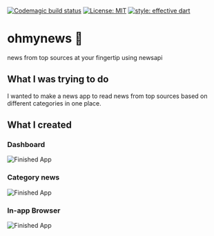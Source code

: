 [![Codemagic build status](https://api.codemagic.io/apps/5e93249b1838ac3d3e52a5bc/5e93249b1838ac3d3e52a5bb/status_badge.svg)](https://codemagic.io/app/5ef310cc03ad6b62cfb03893/build/5ef310cc29657a000e7ef113)
[![License: MIT](https://img.shields.io/badge/license-MIT-purple.svg)](https://opensource.org/licenses/MIT)
[![style: effective dart](https://img.shields.io/badge/style-effective_dart-40c4ff.svg)](https://pub.dev/packages/effective_dart)

# ohmynews 📰

news from top sources at your fingertip using newsapi

## What I was trying to do

I wanted to make a news app to read news from top sources based on different categories in one place.

## What I created

### Dashboard
![Finished App](https://github.com/aiwithab/ohmynews/blob/master/screenshots/ohmynews-1.jpeg)

### Category news
![Finished App](https://github.com/aiwithab/ohmynews/blob/master/screenshots/ohmynews-2.png)

### In-app Browser
![Finished App](https://github.com/aiwithab/ohmynews/blob/master/screenshots/ohmynews-3.png)

